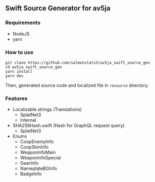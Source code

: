 ## Swift Source Generator for av5ja

### Requirements

- NodeJS
- yarn

### How to use

```
git clone https://github.com/salmonstats3/av5ja_swift_source_gen
cd av5ja_swift_source_gen
yarn install
yarn dev
```

Then, generated source code and localized file in `resource` directory.

### Features

- Localizable.strings (Translations)
  - SplatNet3
  - Internal 
- SHA256Hash.swift (Hash for GraphQL request query)
  - SplatNet3 
- Enums
  - CoopEnemyInfo
  - CoopSkinInfo
  - WeaponInfoMain
  - WeaponInfoSpecial
  - GearInfo
  - NameplateBGInfo
  - BadgeInfo
